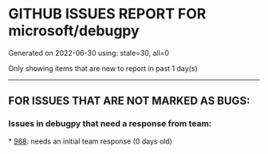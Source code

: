 
# GITHUB ISSUES REPORT FOR microsoft/debugpy


Generated on 2022-06-30 using: stale=30, all=0


Only showing items that are new to report in past 1 day(s)


---

## FOR ISSUES THAT ARE NOT MARKED AS BUGS:


### Issues in debugpy that need a response from team:


\* [968](https://github.com/microsoft/debugpy/issues/968 "Difficulty debugging Rust's tokio spawned-thread"): needs an initial team response (0 days old)
